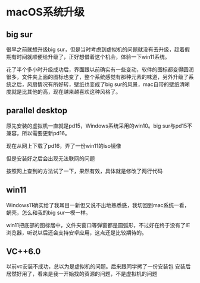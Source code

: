 # macOS系统升级

## big sur

很早之前就想升级big sur，但是当时考虑到虚拟机的问题就没有去升级，趁着假期有时间就顺便给升级了，正好想借着这个机会，体验一下win11系统。

花了半个多小时升级成功后，界面跟以前确实有一些变动，软件的图标都变得圆润很多，文件夹上面的图标也变了，整个系统感觉有那种元素的味道，另外升级了系统之后，风扇情况有所好转，壁纸也变成了big sur的风景，mac自带的壁纸清晰度就是比其他的高，现在越来越喜欢这种风格了。



## parallel desktop

原先安装的虚拟机一直就是pd15，Windows系统采用的win10。big sur与pd15不兼容，所以需要更新pd16。

现在从网上下载了pd16，弄了一份win11的iso镜像

但是安装好之后会出现无法联网的问题

按照网上查到的方法试了一下，果然有效，具体就是修改了两行代码





## win11

Windows11确实给了我耳目一新但又说不出地熟悉感，我切回到mac系统一看，蜗壳，怎么和我的big sur一模一样。

win11把底部的图标居中，文件夹窗口等弹窗都是圆弧形，不过好在终于没有了IE浏览器，听说以后还会支持安卓应用，这点还是比较期待的。







## VC++6.0

以前vc安装不成功，总以为是虚拟机的问题。后来跟同学拷了一份安装包 安装后居然好用了，看来是我一开始找的资源的问题，不是虚拟机的问题
